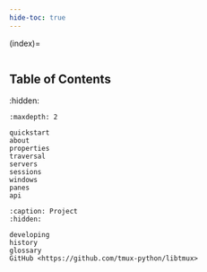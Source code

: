 ```yaml
---
hide-toc: true
---
```


(index)=

```{include} ../README.md

```

## Table of Contents

:hidden:

```{toctree}
:maxdepth: 2

quickstart
about
properties
traversal
servers
sessions
windows
panes
api

```

```{toctree}
:caption: Project
:hidden:

developing
history
glossary
GitHub <https://github.com/tmux-python/libtmux>
```

